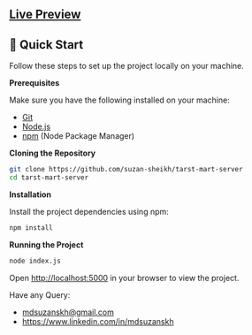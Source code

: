 ## [Live Preview](https://trust-mart.web.app)


## <a name="quick-start">🤸 Quick Start</a>

Follow these steps to set up the project locally on your machine.

**Prerequisites**

Make sure you have the following installed on your machine:

- [Git](https://git-scm.com/)
- [Node.js](https://nodejs.org/en)
- [npm](https://www.npmjs.com/) (Node Package Manager)

**Cloning the Repository**

```bash
git clone https://github.com/suzan-sheikh/tarst-mart-server
cd tarst-mart-server
```

**Installation**

Install the project dependencies using npm:

```bash
npm install
```

**Running the Project**

```bash
node index.js
```

Open [http://localhost:5000](http://localhost:5000) in your browser to view the project.



Have any Query: <br />
- mdsuzanskh@gmail.com
- https://www.linkedin.com/in/mdsuzanskh